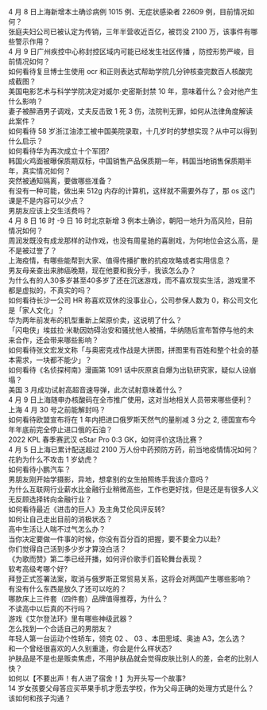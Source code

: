 4 月 8 日上海新增本土确诊病例 1015 例、无症状感染者 22609 例，目前情况如何？  
张庭夫妇公司已被认定为传销，三年半营收近百亿，被罚没 2100 万，该事件有哪些警示作用？  
4 月 9 日广州疾控中心称封控区域内可能已经发生社区传播 ，防控形势严峻，目前情况如何？  
如何看待复旦博士生使用 ocr 和正则表达式帮助学院几分钟核查完数百人核酸完成截图？  
美国电影艺术与科学学院决定对威尔·史密斯封禁 10 年，意味着什么？会对他产生什么影响？  
妻子被醉酒男子调戏，丈夫反击致 1 死 3 伤，法院判无罪，如何从法律角度解读此案件？  
如何看待 58 岁浙江油漆工被中国美院录取，十几岁时的梦想实现？从中可以得到什么启示？  
如何看待华为再次成立十个军团?  
韩国火鸡面被曝保质期双标，中国销售产品保质期一年，韩国当地销售保质期半年，真实情况如何？  
突然被通知隔离，要做哪些准备？  
有没有一种可能，做出来 512g 内存的计算机，这样就不需要外存了，那 os 这门课是不是内容可以少点？  
男朋友应该上交生活费吗？  
4 月 8 日 16 时 -9 日 16 时北京新增 3 例本土确诊，朝阳一地升为高风险，目前情况如何？  
周润发既没有成龙那样的动作戏，也没有周星驰的喜剧戏，为何地位会这么高，是不是被过誉了？  
上海疫情，有哪些能帮到大家、值得传播扩散的抗疫攻略或者实用信息？  
男友母亲查出来肺癌晚期，现在他要和我分手，我该怎么办？  
为什么有的人30多岁甚至40多岁了还在沉迷游戏，而不喜欢现实生活，游戏里不都是虚拟的，不真实的吗？  
如何看待长沙一公司 HR 称喜欢双休的没事业心，公司参保人数为 0，称公司文化是「家人文化」？  
华为两年前发布的机型重新上架原价卖，这说明了什么？  
「闪电侠」埃兹拉·米勒因妨碍治安和骚扰他人被捕，华纳随后宣布暂停与他的未来合作，还会带来哪些影响？  
如何看待张文宏发文称「与奥密克戎作战是大拼图，拼图里有百姓和整个社会的基本需求，一块都不能少」？  
如何看待《名侦探柯南》漫画第 1091 话中灰原哀自爆为出轨研究家，疑似人设崩塌？  
美国 3 月成功试射高超音速导弹，此次试射意味着什么？  
4 月 9 日上海随申办核酸码在全市推广使用，这对当地相关人员带来哪些便利？  
上海 4 月 30 号之前能解封吗？  
如何看待欧盟宣布将在 1 年内把进口俄罗斯天然气的量削减 3 分之 2, 德国宣布今年年底前完全停止进口俄的石油？  
2022 KPL 春季赛武汉 eStar Pro 0:3  GK，如何评价这场比赛？  
4 月 5 日上海已累计配送超过 2100 万人份中药预防方药，前当地疫情情况如何？  
花豹为什么不攻击 1 岁幼虎？  
如何看待小鹏汽车？  
男朋友刚开始学摄影，异地，想拿别的女生拍照练手我该介意吗？  
为什么互联网行业薪水比金融行业稍微高些，工作也更好找，但是还是有很多人义无反顾选择转向金融行业？  
如何看待最近《进击的巨人》及主角艾伦风评反转?  
如何让自己走出目前的消极状态？  
高中生活让人喘不过气怎么办？  
当你决定要做一件事的时候，你没有百分百的把握，要不要全力以赴?  
你们觉得自己活到多少岁才算没白活？  
《为歌而赞》第二季已经开播，如何评价歌手们首轮舞台表现？  
软考高级考哪个好?  
拜登正式签署法案，取消与俄罗斯正常贸易关系，这将会对两国产生哪些影响？  
有没有什么东西是放久了还可以吃的？  
哪款床上三件套（四件套）品牌值得推荐，为什么？  
不读高中以后真的不行吗？  
游戏《艾尔登法环》里有哪些神级武器？  
怎么找到一个合适自己的男朋友？  
年轻人第一台运动个性轿车，领克 02 、 03 、本田思域、奥迪 A3，怎么选？  
和一个曾经很喜欢的人久别重逢，你会是什么样状态?  
护肤品是不是也是贩卖焦虑，不用护肤品就会觉得皮肤比别人的差，会老的比别人快？  
如何以【不要出声！有人进了宿舍！】为开头写一个故事?  
14 岁女孩要父母答应买苹果手机才愿去学校，作为父母正确的处理方式是什么？该如何和孩子沟通？  
